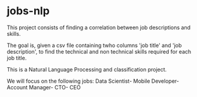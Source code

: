 # jobs-nlp

This project consists of finding a correlation between job descriptions and skills.

The goal is, given a csv file containing twho columns 'job title' and 'job description', to find the technical and non technical skills required for each job title.

This is a Natural Language Processing and classification project.

We will focus on the following jobs: Data Scientist- Mobile Developer- Account Manager- CTO- CEO
